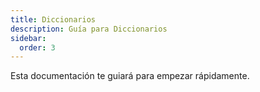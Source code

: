 ```yaml
---
title: Diccionarios
description: Guía para Diccionarios
sidebar:
  order: 3
---
```

Esta documentación te guiará para empezar rápidamente.
